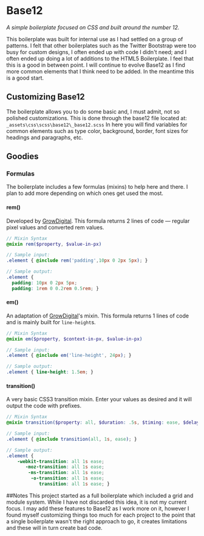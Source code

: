 # Base12
_A simple boilerplate focused on CSS and built around the number 12._

This boilerplate was built for internal use as I had settled on a group of patterns. I felt that other boilerplates such as the Twitter Bootstrap were too busy for custom designs, I often ended up with code I didn't need; and I often ended up doing a lot of additions to the HTML5 Boilerplate. I feel that this is a good in between point. 
I will continue to evolve Base12 as I find more common elements that I think need to be added. In the meantime this is a good start.

## Customizing Base12
The boilerplate allows you to do some basic and, I must admit, not so polished customizations. 
This is done through the base12 file located at:
`_assets\css\scss\base12\_base12.scss`
In here you will find variables for common elements such as type color, background, border, font sizes for headings and paragraphs, etc.

## Goodies

### Formulas
The boilerplate includes a few formulas (mixins) to help here and there. I plan to add more depending on which ones get used the most.

#### rem()
Developed by [GrowDigital](https://gist.github.com/growdigital/1778907). This formula returns 2 lines of code — regular pixel values and converted rem values.

```scss
// Mixin Syntax
@mixin rem($property, $value-in-px)

// Sample input:
.element { @include rem('padding',10px 0 2px 5px); }

// Sample output:
.element {
  padding: 10px 0 2px 5px;
  padding: 1rem 0 0.2rem 0.5rem; }
```

#### em()
An adaptation of [GrowDigital](https://gist.github.com/growdigital/1778907)'s mixin. This formula returns 1 lines of code and is mainly built for `line-height`s.

```scss
// Mixin Syntax
@mixin em($property, $context-in-px, $value-in-px)

// Sample input:
.element { @include em('line-height', 24px); }

// Sample output:
.element { line-height: 1.5em; }
```

#### transition()
A very basic CSS3 transition mixin. Enter your values as desired and it will output the code with prefixes. 

```scss
// Mixin Syntax
@mixin transition($property: all, $duration: .5s, $timing: ease, $delay: null)

// Sample input:
.element { @include transition(all, 1s, ease); }

// Sample output:
.element {
    -webkit-transition: all 1s ease; 
       -moz-transition: all 1s ease; 
        -ms-transition: all 1s ease; 
         -o-transition: all 1s ease; 
            transition: all 1s ease; }
```

##Notes
This project started as a full boilerplate which included a grid and module system. While I have not discarded this idea, it is not my current focus. I may add these features to Base12 as I work more on it, however I found myself customizing things too much for each project to the point that a single boilerplate wasn't the right approach to go, it creates limitations and these will in turn create bad code. 